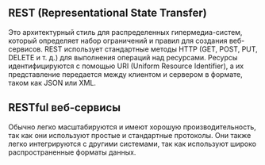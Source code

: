 ## REST (Representational State Transfer)
Это архитектурный стиль для распределенных гипермедиа-систем, который определяет набор ограничений и правил для создания веб-сервисов.
REST использует стандартные методы HTTP (GET, POST, PUT, DELETE и т. д.) для выполнения операций над ресурсами.
Ресурсы идентифицируются с помощью URI (Uniform Resource Identifier), а их представление передается между клиентом и сервером в формате, таком как JSON или XML.

## RESTful веб-сервисы
Обычно легко масштабируются и имеют хорошую производительность, так как они используют простые и стандартные протоколы.
Они также легко интегрируются с другими системами, так как используют широко распространенные форматы данных.